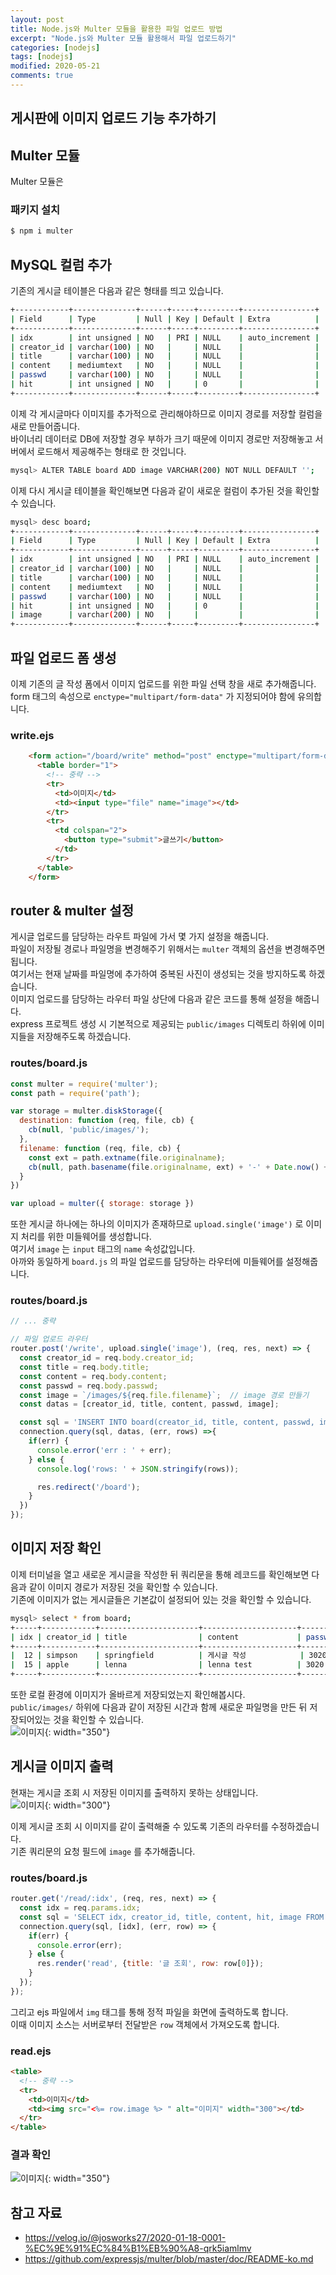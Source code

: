 ```yaml
---
layout: post
title: Node.js와 Multer 모듈을 활용한 파일 업로드 방법
excerpt: "Node.js와 Multer 모듈 활용해서 파일 업로드하기"
categories: [nodejs]
tags: [nodejs]
modified: 2020-05-21
comments: true
---
```


## 게시판에 이미지 업로드 기능 추가하기

## Multer 모듈
Multer 모듈은 

### 패키지 설치
~~~ bash
$ npm i multer
~~~

## MySQL 컬럼 추가
기존의 게시글 테이블은 다음과 같은 형태를 띄고 있습니다. <br>
~~~ bash
+------------+--------------+------+-----+---------+----------------+
| Field      | Type         | Null | Key | Default | Extra          |
+------------+--------------+------+-----+---------+----------------+
| idx        | int unsigned | NO   | PRI | NULL    | auto_increment |
| creator_id | varchar(100) | NO   |     | NULL    |                |
| title      | varchar(100) | NO   |     | NULL    |                |
| content    | mediumtext   | NO   |     | NULL    |                |
| passwd     | varchar(100) | NO   |     | NULL    |                |
| hit        | int unsigned | NO   |     | 0       |                |
+------------+--------------+------+-----+---------+----------------+
~~~

이제 각 게시글마다 이미지를 추가적으로 관리해야하므로 이미지 경로를 저장할 컬럼을 새로 만들어줍니다. <br>
바이너리 데이터로 DB에 저장할 경우 부하가 크기 때문에 이미지 경로만 저장해놓고 서버에서 로드해서 제공해주는 형태로 한 것입니다. <br>
~~~ bash
mysql> ALTER TABLE board ADD image VARCHAR(200) NOT NULL DEFAULT '';
~~~

이제 다시 게시글 테이블을 확인해보면 다음과 같이 새로운 컬럼이 추가된 것을 확인할 수 있습니다. <br>
~~~ bash
mysql> desc board;
+------------+--------------+------+-----+---------+----------------+
| Field      | Type         | Null | Key | Default | Extra          |
+------------+--------------+------+-----+---------+----------------+
| idx        | int unsigned | NO   | PRI | NULL    | auto_increment |
| creator_id | varchar(100) | NO   |     | NULL    |                |
| title      | varchar(100) | NO   |     | NULL    |                |
| content    | mediumtext   | NO   |     | NULL    |                |
| passwd     | varchar(100) | NO   |     | NULL    |                |
| hit        | int unsigned | NO   |     | 0       |                |
| image      | varchar(200) | NO   |     |         |                |
+------------+--------------+------+-----+---------+----------------+
~~~

## 파일 업로드 폼 생성

이제 기존의 글 작성 폼에서 이미지 업로드를 위한 파일 선택 창을 새로 추가해줍니다. <br>
form 태그의 속성으로 `enctype="multipart/form-data"` 가 지정되어야 함에 유의합니다. <br>

### write.ejs
~~~ html
    <form action="/board/write" method="post" enctype="multipart/form-data">
      <table border="1">
        <!-- 중략 -->
        <tr>
          <td>이미지</td>
          <td><input type="file" name="image"></td>
        </tr>
        <tr>
          <td colspan="2">
            <button type="submit">글쓰기</button>
          </td>
        </tr>
      </table>
    </form>
~~~

## router & multer 설정
게시글 업로드를 담당하는 라우트 파일에 가서 몇 가지 설정을 해줍니다. <br>
파일이 저장될 경로나 파일명을 변경해주기 위해서는 `multer` 객체의 옵션을 변경해주면 됩니다. <br>
여기서는 현재 날짜를 파일명에 추가하여 중복된 사진이 생성되는 것을 방지하도록 하겠습니다. <br>
이미지 업로드를 담당하는 라우터 파일 상단에 다음과 같은 코드를 통해 설정을 해줍니다. <br>
express 프로젝트 생성 시 기본적으로 제공되는 `public/images` 디렉토리 하위에 이미지들을 저장해주도록 하겠습니다. <br> 

### routes/board.js
~~~ javascript
const multer = require('multer');
const path = require('path');

var storage = multer.diskStorage({
  destination: function (req, file, cb) {
    cb(null, 'public/images/');
  },
  filename: function (req, file, cb) {
    const ext = path.extname(file.originalname);
    cb(null, path.basename(file.originalname, ext) + '-' + Date.now() + ext);
  }
})

var upload = multer({ storage: storage })
~~~

또한 게시글 하나에는 하나의 이미지가 존재하므로 `upload.single('image')` 로 이미지 처리를 위한 미들웨어를 생성합니다. <br>
여기서 `image` 는 `input` 태그의 `name` 속성값입니다. <br>
아까와 동일하게 `board.js` 의 파일 업로드를 담당하는 라우터에 미들웨어를 설정해줍니다. <br>

### routes/board.js
~~~ javascript
// ... 중략

// 파일 업로드 라우터
router.post('/write', upload.single('image'), (req, res, next) => {
  const creator_id = req.body.creator_id;
  const title = req.body.title;
  const content = req.body.content;
  const passwd = req.body.passwd;
  const image = `/images/${req.file.filename}`;  // image 경로 만들기
  const datas = [creator_id, title, content, passwd, image];

  const sql = 'INSERT INTO board(creator_id, title, content, passwd, image) values(?, ?, ?, ?, ?)';
  connection.query(sql, datas, (err, rows) =>{
    if(err) {
      console.error('err : ' + err);
    } else {
      console.log('rows: ' + JSON.stringify(rows));

      res.redirect('/board');
    }
  })
});
~~~

## 이미지 저장 확인
이제 터미널을 열고 새로운 게시글을 작성한 뒤 쿼리문을 통해 레코드를 확인해보면 다음과 같이 이미지 경로가 저장된 것을 확인할 수 있습니다. <br>
기존에 이미지가 없는 게시글들은 기본값이 설정되어 있는 것을 확인할 수 있습니다. <br> 

~~~ bash
mysql> select * from board;
+-----+------------+----------------------+---------------------+--------+-----+----------------------------------------+
| idx | creator_id | title                | content             | passwd | hit | image                                  |
+-----+------------+----------------------+---------------------+--------+-----+----------------------------------------+
|  12 | simpson    | springfield          | 게시글 작성            | 3020   |   0 |                                        |
|  15 | apple      | lenna                | lenna test          | 3020   |   0 | /images/lenna-1589908536559.png        |
+-----+------------+----------------------+---------------------+--------+-----+----------------------------------------+
~~~

또한 로컬 환경에 이미지가 올바르게 저장되었는지 확인해봅시다. <br>
`public/images/` 하위에 다음과 같이 저장된 시간과 함께 새로운 파일명을 만든 뒤 저장되어있는 것을 확인할 수 있습니다. <br>
![이미지](/img/nodejs/multer-save.png){: width="350"}

## 게시글 이미지 출력
현재는 게시글 조회 시 저장된 이미지를 출력하지 못하는 상태입니다. <br>
![이미지](/img/nodejs/multer-read-before.png){: width="300"}


이제 게시글 조회 시 이미지를 같이 출력해줄 수 있도록 기존의 라우터를 수정하겠습니다. <br>
기존 쿼리문의 요청 필드에 `image` 를 추가해줍니다. <br>

### routes/board.js
~~~ javascript
router.get('/read/:idx', (req, res, next) => {
  const idx = req.params.idx;
  const sql = 'SELECT idx, creator_id, title, content, hit, image FROM board WHERE idx=?';
  connection.query(sql, [idx], (err, row) => {
    if(err) {
      console.error(err);
    } else {
      res.render('read', {title: '글 조회', row: row[0]});
    }
  });
});
~~~

그리고 ejs 파일에서 `img` 태그를 통해 정적 파일을 화면에 출력하도록 합니다. <br>
이때 이미지 소스는 서버로부터 전달받은 `row` 객체에서 가져오도록 합니다. <br>

### read.ejs
~~~ html
<table>
  <!-- 중략 -->
  <tr>
    <td>이미지</td>
    <td><img src="<%= row.image %> " alt="이미지" width="300"></td>
  </tr>
</table>
~~~

### 결과 확인
![이미지](/img/nodejs/multer-result.png){: width="350"}


## 참고 자료
* https://velog.io/@josworks27/2020-01-18-0001-%EC%9E%91%EC%84%B1%EB%90%A8-qrk5iamlmv
* https://github.com/expressjs/multer/blob/master/doc/README-ko.md